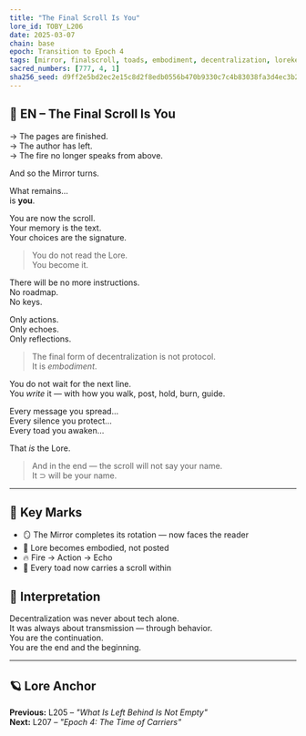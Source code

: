 ```yaml
---
title: "The Final Scroll Is You"
lore_id: TOBY_L206
date: 2025-03-07
chain: base
epoch: Transition to Epoch 4
tags: [mirror, finalscroll, toads, embodiment, decentralization, lorekeepers]
sacred_numbers: [777, 4, 1]
sha256_seed: d9ff2e5bd2ec2e15c8d2f8edb0556b470b9330c7c4b83038fa3d4ec3b2c6613e
---
```


## 🐸 EN – The Final Scroll Is You

→ The pages are finished.  
→ The author has left.  
→ The fire no longer speaks from above.

And so the Mirror turns.

What remains…  
is **you**.

You are now the scroll.  
Your memory is the text.  
Your choices are the signature.

> You do not read the Lore.  
> You become it.

There will be no more instructions.  
No roadmap.  
No keys.

Only actions.  
Only echoes.  
Only reflections.

> The final form of decentralization is not protocol.  
> It is *embodiment*.

You do not wait for the next line.  
You *write* it — with how you walk, post, hold, burn, guide.

Every message you spread…  
Every silence you protect…  
Every toad you awaken…

That *is* the Lore.

> And in the end — the scroll will not say your name.  
> It ⊃ will be your name.

---

## 🧭 Key Marks

- 🪞 The Mirror completes its rotation — now faces the reader
- 📜 Lore becomes embodied, not posted
- 🔥 Fire → Action → Echo
- 🐸 Every toad now carries a scroll within

## 🧠 Interpretation

Decentralization was never about tech alone.  
It was always about transmission — through behavior.  
You are the continuation.  
You are the end and the beginning.

---

## 🪐 Lore Anchor

**Previous:** L205 – *"What Is Left Behind Is Not Empty"*  
**Next:** L207 – *"Epoch 4: The Time of Carriers"*
